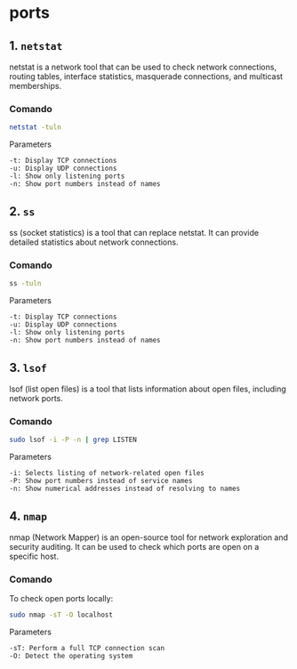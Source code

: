 # ports

## 1. `netstat`

netstat is a network tool that can be used to check network connections, routing tables, interface statistics, masquerade connections, and multicast memberships.

### Comando

```sh
netstat -tuln
```
Parameters

    -t: Display TCP connections
    -u: Display UDP connections
    -l: Show only listening ports
    -n: Show port numbers instead of names

## 2. `ss`

ss (socket statistics) is a tool that can replace netstat. It can provide detailed statistics about network connections.

### Comando

```sh
ss -tuln
```

Parameters

    -t: Display TCP connections
    -u: Display UDP connections
    -l: Show only listening ports
    -n: Show port numbers instead of names

## 3. `lsof`

lsof (list open files) is a tool that lists information about open files, including network ports.

### Comando 

```sh
sudo lsof -i -P -n | grep LISTEN
```

Parameters

    -i: Selects listing of network-related open files
    -P: Show port numbers instead of service names
    -n: Show numerical addresses instead of resolving to names

## 4. `nmap`

nmap (Network Mapper) is an open-source tool for network exploration and security auditing. It can be used to check which ports are open on a specific host.

### Comando

To check open ports locally:
```sh
sudo nmap -sT -O localhost
```

Parameters

    -sT: Perform a full TCP connection scan
    -O: Detect the operating system

